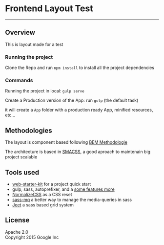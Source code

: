 # Frontend Layout Test
----

## Overview

This is layout made for a test

### Running the project

Clone the Repo and run ``npm install`` to install all the project dependencies

### Commands
Running the project in local:
``gulp serve``

Create a Production version of the App: run ``gulp`` (the default task)

it will create a ``App`` folder with a production ready App, minified resources, etc...

## Methodologies
The layout is component based following [BEM Methodologie](https://css-tricks.com/bem-101/)

The architecture is based in [SMACSS](http://timhartmann.net/frontend-development/scss-styleguide-with-bem-oocss-smacss/), a good aproach to maintenain big project scalable

## Tools used

- [web-starter-kit](https://www.google.com) for a project quick start
 - gulp, sass, autoprefixer, and a [some features more](https://github.com/google/web-starter-kit#features)
- [NormalizeCSS](https://necolas.github.io/normalize.css/) as a CSS reset
- [sass-mq](https://github.com/sass-mq/sass-mq) a better way to manage the media-queries in sass
- [Jeet](https://github.com/mojotech/jeet) a sass based grid system



## License

Apache 2.0  
Copyright 2015 Google Inc

